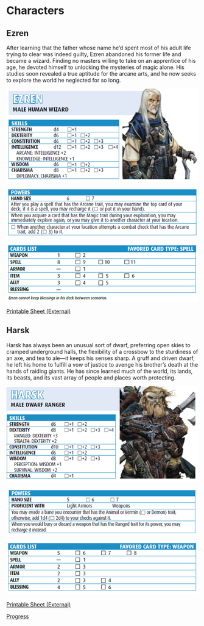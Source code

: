 
# Characters

## Ezren

After learning that the father whose name he’d spent most of his adult life trying to clear
was indeed guilty, Ezren abandoned his former life and became a wizard. Finding no masters
willing to take on an apprentice of his age, he devoted himself to unlocking the mysteries of
magic alone. His studies soon revealed a true aptitude for the arcane arts, and he now seeks to
explore the world he neglected for so long.

![E1](E1.PNG)

![E2](E2.PNG)

![E3](E3.PNG)

[Printable Sheet (External)](https://drive.google.com/file/d/1C_3AA4_zbUYh74QvuuTEy0TZX9otZpS1/view?usp=sharing)

## Harsk

Harsk has always been an unusual sort of dwarf, preferring open skies to cramped underground
halls, the flexibility of a crossbow to the sturdiness of an axe, and tea to ale—it keeps his senses
sharp. A gruff and driven dwarf, he left his home to fulfill a vow of justice to avenge his brother’s
death at the hands of raiding giants. He has since learned much of the world, its lands, its beasts,
and its vast array of people and places worth protecting.

![H1](H1.PNG)

![H2](H2.PNG)

![H3](H3.PNG)

[Printable Sheet (External)](https://drive.google.com/file/d/1EjdbCkJISLBc5EwvzBOKq44pn0hV09UR/view?usp=sharing)

[Progress](progress.md)
